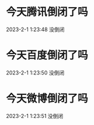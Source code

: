 # 今天腾讯倒闭了吗

2023-2-1 1:23:48 没倒闭

# 今天百度倒闭了吗

2023-2-1 1:23:50 没倒闭

# 今天微博倒闭了吗

2023-2-1 1:23:51 没倒闭

